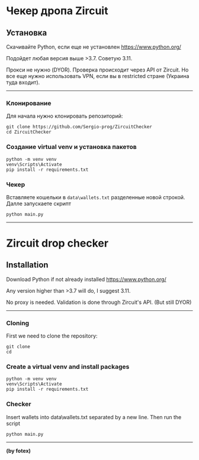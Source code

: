 # Чекер дропа Zircuit

## Установка

Скачивайте Python, если еще не установлен
https://www.python.org/

Подойдет любая версия выше >3.7. Советую 3.11.

Прокси не нужно (DYOR). Проверка происходит через API от Zircuit. Но все еще нужно использовать VPN,
если вы в restricted стране (Украина туда входит).

____

### Клонирование
Для начала нужно клонировать репозиторий:
```shell
git clone https://github.com/Sergio-prog/ZircuitChecker
cd ZircuitChecker
```

### Создание virtual venv и установка пакетов
```shell
python -m venv venv
venv\Scripts\Activate
pip install -r requirements.txt
```

### Чекер
Вставляете кошельки в `data\wallets.txt` разделенные новой строкой.
Далле запускаете скрипт
```shell
python main.py
```


____

# Zircuit drop checker

## Installation

Download Python if not already installed
https://www.python.org/

Any version higher than >3.7 will do, I suggest 3.11.

No proxy is needed. Validation is done through Zircuit's API. (But still DYOR)

____

### Cloning
First we need to clone the repository:
```shell
git clone 
cd 
```

### Create a virtual venv and install packages
```shell
python -m venv venv
venv\Scripts\Activate
pip install -r requirements.txt
```

### Checker
Insert wallets into data\wallets.txt separated by a new line.
Then run the script
```shell
python main.py
```

____

**(by fotex)**
